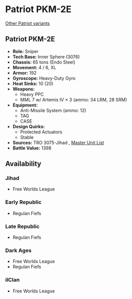 # Patriot PKM-2E 

[Other Patriot variants](../patriot.md) 

## Patriot PKM-2E 

- **Role:** Sniper 
- **Tech Base:** Inner Sphere (3076) 
- **Chassis:** 65 tons (Endo Steel) 
- **Movement:** 4 / 6, XL 
- **Armor:** 192 
- **Gyroscope:** Heavy-Duty Gyro 
- **Heat Sinks:** 10 (20) 
- **Weapons:** 
  - Heavy PPC 
  - MML 7 w/ Artemis IV × 3 (ammo: 34 LRM, 28 SRM) 
- **Equipment:** 
  - Anti-Missile System (ammo: 12) 
  - TAG 
  - CASE 
- **Design Quirks:** 
  - Protected Actuators 
  - Stable 
- **Sources:** TRO 3075-Jihad , [Master Unit List](http://masterunitlist.info/Unit/Details/2449) 
- **Battle Value:** 1398 

## Availability 

### Jihad 

- Free Worlds League 

### Early Republic 

- Regulan Fiefs 

### Late Republic 

- Regulan Fiefs 

### Dark Ages 

- Free Worlds League 
- Regulan Fiefs 

### ilClan 

- Free Worlds League 

